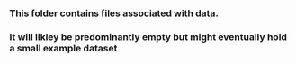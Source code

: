 ### This folder contains files associated with data. 
### It will likley be predominantly empty but might eventually hold a small example dataset
